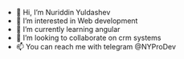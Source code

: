 - 👋 Hi, I’m Nuriddin Yuldashev
- 👀 I’m interested in Web development
- 🌱 I’m currently learning angular
- 💞️ I’m looking to collaborate on crm systems
- 📫 You can reach me with telegram @NYProDev

<!---
nuriddin2468/nuriddin2468 is a ✨ special ✨ repository because its `README.md` (this file) appears on your GitHub profile.
You can click the Preview link to take a look at your changes.
--->

